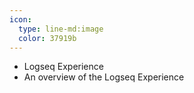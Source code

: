 ```yaml
---
icon: 
  type: line-md:image
  color: 37919b 
---
```


- Logseq Experience
- An overview of the Logseq Experience
